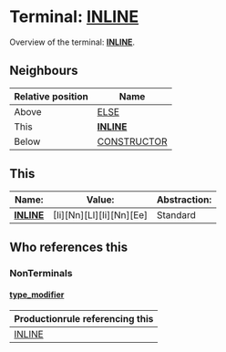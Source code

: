 # Terminal: **[INLINE](./INLINE.md)**

Overview of the terminal: **[INLINE](./INLINE.md)**.



## **Neighbours**

| Relative position | Name                                          |
| ----------------- | --------------------------------------------- |
| Above             | [ELSE](./ELSE.md) |
| This              | **[INLINE](./INLINE.md)** |
| Below             | [CONSTRUCTOR](./CONSTRUCTOR.md) |



## **This**

| Name:                                       | Value:          | Abstraction:    |
| ------------------------------------------- | --------------- | --------------- |
| **[INLINE](./INLINE.md)** | [Ii][Nn][Ll][Ii][Nn][Ee] | Standard |



## **Who references this**

### NonTerminals


#### [type_modifier](./../Grammar/type_modifier.md)

| Productionrule referencing this                      |
| ---------------------------------------------------- |
| [INLINE](./INLINE.md)  |



